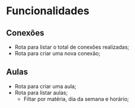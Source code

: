 # Funcionalidades

## Conexões

- Rota para listar o total de conexões realizadas;
- Rota para criar uma nova conexão; 


## Aulas

- Rota para criar uma aula;
- Rota para listar aulas;
    - Filtar por matéria, dia da semana e horário;

